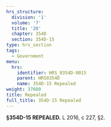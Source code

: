 ```yaml
---
hrs_structure:
  division: '1'
  volume: '7'
  title: '20'
  chapter: 354D
  section: 354D-15
type: hrs_section
tags:
  - Government
menu:
  hrs:
    identifier: HRS_0354D-0015
    parent: HRS0354D
    name: 354D-15 Repealed
weight: 37080
title: Repealed
full_title: 354D-15 Repealed
---
```

**§354D-15 REPEALED.** L 2016, c 227, §2.